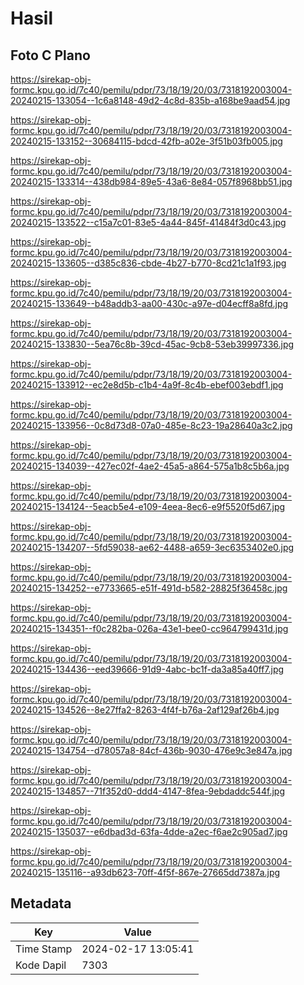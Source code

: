 # Hasil

## Foto C Plano

https://sirekap-obj-formc.kpu.go.id/7c40/pemilu/pdpr/73/18/19/20/03/7318192003004-20240215-133054--1c6a8148-49d2-4c8d-835b-a168be9aad54.jpg

https://sirekap-obj-formc.kpu.go.id/7c40/pemilu/pdpr/73/18/19/20/03/7318192003004-20240215-133152--30684115-bdcd-42fb-a02e-3f51b03fb005.jpg

https://sirekap-obj-formc.kpu.go.id/7c40/pemilu/pdpr/73/18/19/20/03/7318192003004-20240215-133314--438db984-89e5-43a6-8e84-057f8968bb51.jpg

https://sirekap-obj-formc.kpu.go.id/7c40/pemilu/pdpr/73/18/19/20/03/7318192003004-20240215-133522--c15a7c01-83e5-4a44-845f-41484f3d0c43.jpg

https://sirekap-obj-formc.kpu.go.id/7c40/pemilu/pdpr/73/18/19/20/03/7318192003004-20240215-133605--d385c836-cbde-4b27-b770-8cd21c1a1f93.jpg

https://sirekap-obj-formc.kpu.go.id/7c40/pemilu/pdpr/73/18/19/20/03/7318192003004-20240215-133649--b48addb3-aa00-430c-a97e-d04ecff8a8fd.jpg

https://sirekap-obj-formc.kpu.go.id/7c40/pemilu/pdpr/73/18/19/20/03/7318192003004-20240215-133830--5ea76c8b-39cd-45ac-9cb8-53eb39997336.jpg

https://sirekap-obj-formc.kpu.go.id/7c40/pemilu/pdpr/73/18/19/20/03/7318192003004-20240215-133912--ec2e8d5b-c1b4-4a9f-8c4b-ebef003ebdf1.jpg

https://sirekap-obj-formc.kpu.go.id/7c40/pemilu/pdpr/73/18/19/20/03/7318192003004-20240215-133956--0c8d73d8-07a0-485e-8c23-19a28640a3c2.jpg

https://sirekap-obj-formc.kpu.go.id/7c40/pemilu/pdpr/73/18/19/20/03/7318192003004-20240215-134039--427ec02f-4ae2-45a5-a864-575a1b8c5b6a.jpg

https://sirekap-obj-formc.kpu.go.id/7c40/pemilu/pdpr/73/18/19/20/03/7318192003004-20240215-134124--5eacb5e4-e109-4eea-8ec6-e9f5520f5d67.jpg

https://sirekap-obj-formc.kpu.go.id/7c40/pemilu/pdpr/73/18/19/20/03/7318192003004-20240215-134207--5fd59038-ae62-4488-a659-3ec6353402e0.jpg

https://sirekap-obj-formc.kpu.go.id/7c40/pemilu/pdpr/73/18/19/20/03/7318192003004-20240215-134252--e7733665-e51f-491d-b582-28825f36458c.jpg

https://sirekap-obj-formc.kpu.go.id/7c40/pemilu/pdpr/73/18/19/20/03/7318192003004-20240215-134351--f0c282ba-026a-43e1-bee0-cc964799431d.jpg

https://sirekap-obj-formc.kpu.go.id/7c40/pemilu/pdpr/73/18/19/20/03/7318192003004-20240215-134436--eed39666-91d9-4abc-bc1f-da3a85a40ff7.jpg

https://sirekap-obj-formc.kpu.go.id/7c40/pemilu/pdpr/73/18/19/20/03/7318192003004-20240215-134526--8e27ffa2-8263-4f4f-b76a-2af129af26b4.jpg

https://sirekap-obj-formc.kpu.go.id/7c40/pemilu/pdpr/73/18/19/20/03/7318192003004-20240215-134754--d78057a8-84cf-436b-9030-476e9c3e847a.jpg

https://sirekap-obj-formc.kpu.go.id/7c40/pemilu/pdpr/73/18/19/20/03/7318192003004-20240215-134857--71f352d0-ddd4-4147-8fea-9ebdaddc544f.jpg

https://sirekap-obj-formc.kpu.go.id/7c40/pemilu/pdpr/73/18/19/20/03/7318192003004-20240215-135037--e6dbad3d-63fa-4dde-a2ec-f6ae2c905ad7.jpg

https://sirekap-obj-formc.kpu.go.id/7c40/pemilu/pdpr/73/18/19/20/03/7318192003004-20240215-135116--a93db623-70ff-4f5f-867e-27665dd7387a.jpg


## Metadata

| Key        | Value               |
| ---------- | ------------------- |
| Time Stamp | 2024-02-17 13:05:41 |
| Kode Dapil | 7303                |



